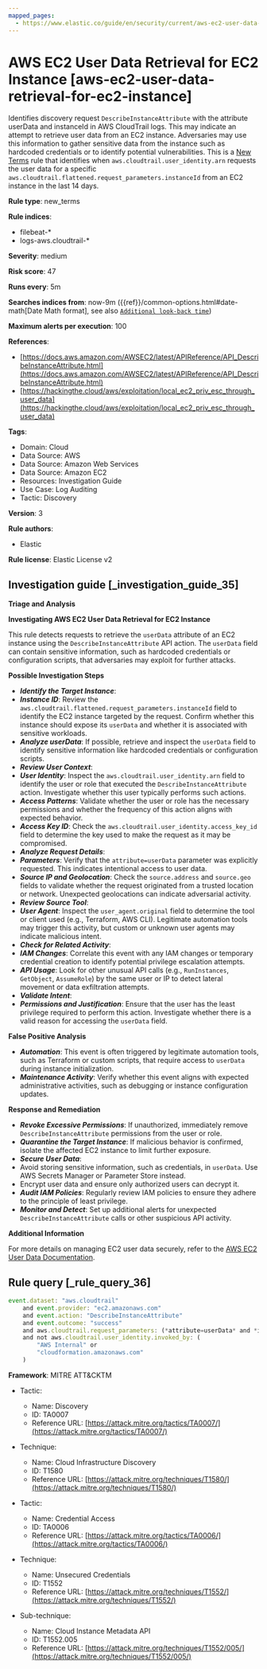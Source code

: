 ```yaml
---
mapped_pages:
  - https://www.elastic.co/guide/en/security/current/aws-ec2-user-data-retrieval-for-ec2-instance.html
---
```


# AWS EC2 User Data Retrieval for EC2 Instance [aws-ec2-user-data-retrieval-for-ec2-instance]

Identifies discovery request `DescribeInstanceAttribute` with the attribute userData and instanceId in AWS CloudTrail logs. This may indicate an attempt to retrieve user data from an EC2 instance. Adversaries may use this information to gather sensitive data from the instance such as hardcoded credentials or to identify potential vulnerabilities. This is a [New Terms](docs-content://solutions/security/detect-and-alert/create-detection-rule.md#create-new-terms-rule) rule that identifies when `aws.cloudtrail.user_identity.arn` requests the user data for a specific `aws.cloudtrail.flattened.request_parameters.instanceId` from an EC2 instance in the last 14 days.

**Rule type**: new_terms

**Rule indices**:

* filebeat-*
* logs-aws.cloudtrail-*

**Severity**: medium

**Risk score**: 47

**Runs every**: 5m

**Searches indices from**: now-9m ({{ref}}/common-options.html#date-math[Date Math format], see also [`Additional look-back time`](docs-content://solutions/security/detect-and-alert/create-detection-rule.md#rule-schedule))

**Maximum alerts per execution**: 100

**References**:

* [https://docs.aws.amazon.com/AWSEC2/latest/APIReference/API_DescribeInstanceAttribute.html](https://docs.aws.amazon.com/AWSEC2/latest/APIReference/API_DescribeInstanceAttribute.html)
* [https://hackingthe.cloud/aws/exploitation/local_ec2_priv_esc_through_user_data](https://hackingthe.cloud/aws/exploitation/local_ec2_priv_esc_through_user_data)

**Tags**:

* Domain: Cloud
* Data Source: AWS
* Data Source: Amazon Web Services
* Data Source: Amazon EC2
* Resources: Investigation Guide
* Use Case: Log Auditing
* Tactic: Discovery

**Version**: 3

**Rule authors**:

* Elastic

**Rule license**: Elastic License v2

## Investigation guide [_investigation_guide_35]

**Triage and Analysis**

**Investigating AWS EC2 User Data Retrieval for EC2 Instance**

This rule detects requests to retrieve the `userData` attribute of an EC2 instance using the `DescribeInstanceAttribute` API action. The `userData` field can contain sensitive information, such as hardcoded credentials or configuration scripts, that adversaries may exploit for further attacks.

**Possible Investigation Steps**

* ***Identify the Target Instance***:
* ***Instance ID***: Review the `aws.cloudtrail.flattened.request_parameters.instanceId` field to identify the EC2 instance targeted by the request. Confirm whether this instance should expose its `userData` and whether it is associated with sensitive workloads.
* ***Analyze userData***: If possible, retrieve and inspect the `userData` field to identify sensitive information like hardcoded credentials or configuration scripts.
* ***Review User Context***:
* ***User Identity***: Inspect the `aws.cloudtrail.user_identity.arn` field to identify the user or role that executed the `DescribeInstanceAttribute` action. Investigate whether this user typically performs such actions.
* ***Access Patterns***: Validate whether the user or role has the necessary permissions and whether the frequency of this action aligns with expected behavior.
* ***Access Key ID***: Check the `aws.cloudtrail.user_identity.access_key_id` field to determine the key used to make the request as it may be compromised.
* ***Analyze Request Details***:
* ***Parameters***: Verify that the `attribute=userData` parameter was explicitly requested. This indicates intentional access to user data.
* ***Source IP and Geolocation***: Check the `source.address` and `source.geo` fields to validate whether the request originated from a trusted location or network. Unexpected geolocations can indicate adversarial activity.
* ***Review Source Tool***:
* ***User Agent***: Inspect the `user_agent.original` field to determine the tool or client used (e.g., Terraform, AWS CLI). Legitimate automation tools may trigger this activity, but custom or unknown user agents may indicate malicious intent.
* ***Check for Related Activity***:
* ***IAM Changes***: Correlate this event with any IAM changes or temporary credential creation to identify potential privilege escalation attempts.
* ***API Usage***: Look for other unusual API calls (e.g., `RunInstances`, `GetObject`, `AssumeRole`) by the same user or IP to detect lateral movement or data exfiltration attempts.
* ***Validate Intent***:
* ***Permissions and Justification***: Ensure that the user has the least privilege required to perform this action. Investigate whether there is a valid reason for accessing the `userData` field.

**False Positive Analysis**

* ***Automation***: This event is often triggered by legitimate automation tools, such as Terraform or custom scripts, that require access to `userData` during instance initialization.
* ***Maintenance Activity***: Verify whether this event aligns with expected administrative activities, such as debugging or instance configuration updates.

**Response and Remediation**

* ***Revoke Excessive Permissions***: If unauthorized, immediately remove `DescribeInstanceAttribute` permissions from the user or role.
* ***Quarantine the Target Instance***: If malicious behavior is confirmed, isolate the affected EC2 instance to limit further exposure.
* ***Secure User Data***:
* Avoid storing sensitive information, such as credentials, in `userData`. Use AWS Secrets Manager or Parameter Store instead.
* Encrypt user data and ensure only authorized users can decrypt it.
* ***Audit IAM Policies***: Regularly review IAM policies to ensure they adhere to the principle of least privilege.
* ***Monitor and Detect***: Set up additional alerts for unexpected `DescribeInstanceAttribute` calls or other suspicious API activity.

**Additional Information**

For more details on managing EC2 user data securely, refer to the [AWS EC2 User Data Documentation](https://docs.aws.amazon.com/AWSEC2/latest/UserGuide/ec2-instance-metadata.html).


## Rule query [_rule_query_36]

```js
event.dataset: "aws.cloudtrail"
    and event.provider: "ec2.amazonaws.com"
    and event.action: "DescribeInstanceAttribute"
    and event.outcome: "success"
    and aws.cloudtrail.request_parameters: (*attribute=userData* and *instanceId*)
    and not aws.cloudtrail.user_identity.invoked_by: (
        "AWS Internal" or
        "cloudformation.amazonaws.com"
    )
```

**Framework**: MITRE ATT&CKTM

* Tactic:

    * Name: Discovery
    * ID: TA0007
    * Reference URL: [https://attack.mitre.org/tactics/TA0007/](https://attack.mitre.org/tactics/TA0007/)

* Technique:

    * Name: Cloud Infrastructure Discovery
    * ID: T1580
    * Reference URL: [https://attack.mitre.org/techniques/T1580/](https://attack.mitre.org/techniques/T1580/)

* Tactic:

    * Name: Credential Access
    * ID: TA0006
    * Reference URL: [https://attack.mitre.org/tactics/TA0006/](https://attack.mitre.org/tactics/TA0006/)

* Technique:

    * Name: Unsecured Credentials
    * ID: T1552
    * Reference URL: [https://attack.mitre.org/techniques/T1552/](https://attack.mitre.org/techniques/T1552/)

* Sub-technique:

    * Name: Cloud Instance Metadata API
    * ID: T1552.005
    * Reference URL: [https://attack.mitre.org/techniques/T1552/005/](https://attack.mitre.org/techniques/T1552/005/)



